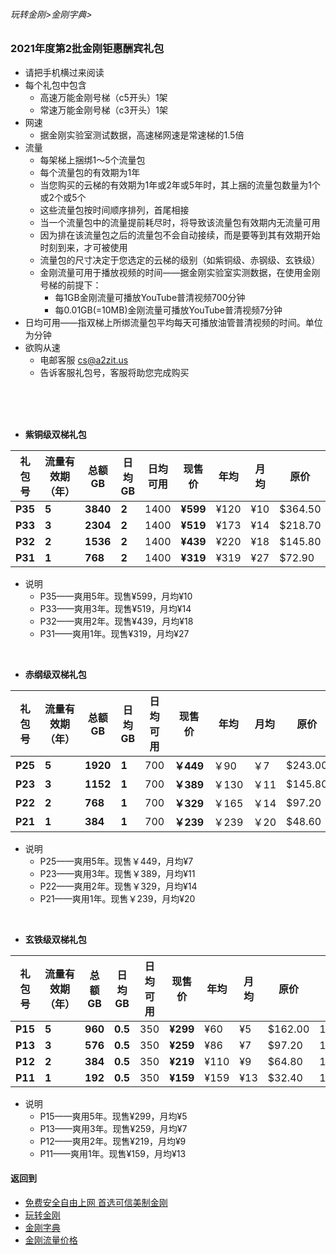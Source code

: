 ###### 玩转金刚>金刚字典>
### 2021年度第2批金刚钜惠酬宾礼包
- 请把手机横过来阅读
- 每个礼包中包含
  - 高速万能金刚号梯（c5开头）1架
  - 常速万能金刚号梯（c3开头）1架
- 网速
  - 据金刚实验室测试数据，高速梯网速是常速梯的1.5倍
- 流量
  - 每架梯上捆绑1～5个流量包
  - 每个流量包的有效期为1年
  - 当您购买的云梯的有效期为1年或2年或5年时，其上捆的流量包数量为1个或2个或5个
  - 这些流量包按时间顺序排列，首尾相接
  - 当一个流量包中的流量提前耗尽时，将导致该流量包有效期内无流量可用
  - 因为排在该流量包之后的流量包不会自动接续，而是要等到其有效期开始时刻到来，才可被使用
  - 流量包的尺寸决定于您选定的云梯的级别（如紫铜级、赤钢级、玄铁级）
  - 金刚流量可用于播放视频的时间——据金刚实验室实测数据，在使用金刚号梯的前提下：
    - 每1GB金刚流量可播放YouTube普清视频700分钟
    - 每0.01GB(=10MB)金刚流量可播放YouTube普清视频7分钟
- 日均可用——指双梯上所绑流量包平均每天可播放油管普清视频的时间。单位为分钟
- 欲购从速 
  - 电邮客服 cs@a2zit.us 
  - 告诉客服礼包号，客服将助您完成购买
<br>
<br>
<br>


- <strong>紫铜级双梯礼包</strong>

|礼包号|流量有效期（年）|总额GB|日均GB|日均可用|现售价|年均|月均|原价|限售（个）|
|-----|------------|---------|--|--|----|---|------|--|--|
|<strong> P35 |<strong> 5 |<strong>3840|<strong>2| 1400 |<strong>¥599|¥120|¥10|$364.50|10,000|
|<strong> P33 |<strong> 3 |<strong>2304|<strong>2| 1400 |<strong>¥519|¥173|¥14|$218.70|10,000|
|<strong> P32 |<strong> 2 |<strong>1536|<strong>2| 1400 |<strong>¥439|¥220|¥18|$145.80|10,000|
|<strong> P31 |<strong> 1 |<strong>768 |<strong>2| 1400 |<strong>¥319|¥319|¥27| $72.90|10,000|
- 说明
  - P35——爽用5年。现售¥599，月均¥10
  - P33——爽用3年。现售¥519，月均¥14
  - P32——爽用2年。现售¥439，月均¥18
  - P31——爽用1年。现售¥319，月均¥27

<br>

- <strong>赤纲级双梯礼包</strong>

|礼包号| 流量有效期（年）|总额GB|日均GB|日均可用|现售价|年均|月均|原价|限售（个）|
|-----|--|--------|--------|---------|---|-------|--|--|--|
|<strong>P25</strong>|<strong>5</strong>|<strong>1920</strong>| <strong>1</strong>|700|<strong>￥449 </strong>|￥90 | ￥7|$243.00|10,000|
|<strong>P23</strong>|<strong>3</strong>|<strong>1152</strong>| <strong>1</strong>|700|<strong>￥389 </strong>|￥130|￥11|$145.80|10,000|
|<strong>P22</strong>|<strong>2</strong>|<strong> 768</strong>| <strong>1</strong>|700|<strong>￥329 </strong>|￥165|￥14| $97.20|10,000|
|<strong>P21</strong>|<strong>1</strong>|<strong> 384</strong>| <strong>1</strong>|700|<strong>￥239 </strong>|￥239|￥20| $48.60|10,000|

- 说明
  - P25——爽用5年。现售￥449，月均¥7
  - P23——爽用3年。现售￥389，月均¥11
  - P22——爽用2年。现售￥329，月均¥14
  - P21——爽用1年。现售￥239，月均¥20

<br>

- <strong>玄铁级双梯礼包</strong>

|礼包号|流量有效期（年）|总额GB|日均GB|日均可用|现售价|年均|月均|原价|限售（个）|
|-----|-------------|------|-----|-------|-----|----|---|--|-------|
| <strong> P15 |<strong>5|<strong>960|<strong>0.5| 350 |<strong>¥299| ¥60| ¥5|$162.00|10,000|
| <strong> P13 |<strong>3|<strong>576|<strong>0.5| 350 |<strong>¥259| ¥86| ¥7| $97.20|10,000|
| <strong> P12 |<strong>2|<strong>384|<strong>0.5| 350 |<strong>¥219|¥110| ¥9| $64.80|10,000|
| <strong> P11 |<strong>1|<strong>192|<strong>0.5| 350 |<strong>¥159|¥159|¥13| $32.40|10,000|

- 说明
  - P15——爽用5年。现售¥299，月均¥5
  - P13——爽用3年。现售¥259，月均¥7
  - P12——爽用2年。现售¥219，月均¥9
  - P11——爽用1年。现售¥159，月均¥13



#### 返回到
- [免费安全自由上网 首选可信美制金刚](https://github.com/a2zitpro/web/blob/master/%E5%BE%80%E5%90%8E%E7%BF%BB.md)
- [玩转金刚](https://github.com/a2zitpro/web/blob/master/LadderFree/A.md)
- [金刚字典](https://github.com/a2zitpro/web/blob/master/LadderFree/kkDictionary/KKDictionary.md)
- [金刚流量价格](https://github.com/a2zitpro/web/blob/master/LadderFree/kkDictionary/Price/KKDTPrice.md)



